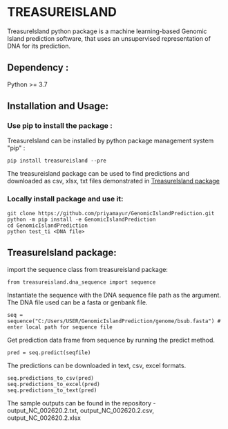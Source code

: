 # TREASUREISLAND

TreasureIsland python package is a machine learning-based Genomic Island prediction software, that uses an unsupervised representation of DNA for its prediction.

## Dependency :

Python >= 3.7

## Installation and Usage:

### Use pip to install the package :
TreasureIsland can be installed by python package management system "pip" :

    pip install treasureisland --pre 

The treasureisland package can be used to find predictions and downloaded as csv, xlsx, txt files demonstrated in [TreasureIsland package](#TreasureIsland-package)

### Locally install package and use it:
    git clone https://github.com/priyamayur/GenomicIslandPrediction.git
    python -m pip install -e GenomicIslandPrediction
    cd GenomicIslandPrediction
    python test_ti <DNA file> 


## TreasureIsland package:

import the sequence class from treasureisland package:

    from treasureisland.dna_sequence import sequence 

Instantiate the sequence with the DNA sequence file path as the argument. 
The DNA file used can be a fasta or genbank file.

    seq = sequence("C:/Users/USER/GenomicIslandPrediction/genome/bsub.fasta") # enter local path for sequence file

Get prediction data frame from sequence by running the predict method.

    pred = seq.predict(seqfile)

The predictions can be downloaded in text, csv, excel formats.

    seq.predictions_to_csv(pred)
    seq.predictions_to_excel(pred)
    seq.predictions_to_text(pred)

The sample outputs can be found in the repository - output_NC_002620.2.txt, output_NC_002620.2.csv, output_NC_002620.2.xlsx 





